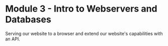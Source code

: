 # Module 3 - Intro to Webservers and Databases

Serving our website to a browser and extend our website's capabilities with an API.

